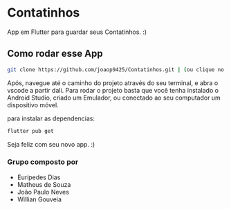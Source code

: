 # Contatinhos

App em Flutter para guardar seus Contatinhos. :)

## Como rodar esse App

```sh
git clone https://github.com/joaop9425/Contatinhos.git | (ou clique no link para ir até o projeto)[https://github.com/joaop9425/Contatinhos.git]
```

Após, navegue até o caminho do projeto através do seu terminal, e abra o vscode a partir dali.
Para rodar o projeto basta que você tenha instalado o Android Studio, criado um Emulador,
ou conectado ao seu computador um dispositivo móvel.

para instalar as dependencias:

```sh
flutter pub get
```

Seja feliz com seu novo app. :)

### Grupo composto por

- Euripedes Dias
- Matheus de Souza
- João Paulo Neves
- Willian Gouveia
